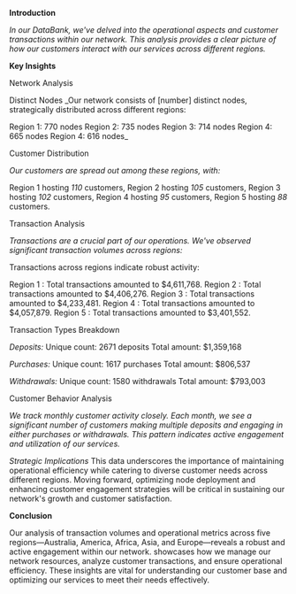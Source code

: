 **Introduction**



_In our DataBank, we've delved into the operational aspects and customer transactions within our network. This analysis provides a clear picture of how our customers interact with our services across different regions._




**Key Insights**


Network Analysis

Distinct Nodes
_Our network consists of [number] distinct nodes, strategically distributed across different regions:

Region 1: 770 nodes
Region 2: 735 nodes
Region 3: 714 nodes
Region 4: 665 nodes
Region 4: 616 nodes_


Customer Distribution

_Our customers are spread out among these regions, with:_

Region 1  hosting *110* customers,
Region 2  hosting *105* customers,
Region 3  hosting *102* customers,
Region 4  hosting *95* customers,
Region 5  hosting *88* customers.



Transaction Analysis


_Transactions are a crucial part of our operations. We've observed significant transaction volumes across regions:_

Transactions across regions indicate robust activity:

Region 1 : Total transactions amounted to $4,611,768.
Region 2 : Total transactions amounted to $4,406,276.
Region 3 : Total transactions amounted to $4,233,481.
Region 4 : Total transactions amounted to $4,057,879.
Region 5 : Total transactions amounted to $3,401,552.

Transaction Types Breakdown

*Deposits:*
Unique count: 2671 deposits
Total amount: $1,359,168

*Purchases:*
Unique count: 1617 purchases
Total amount: $806,537

*Withdrawals:*
Unique count: 1580 withdrawals
Total amount: $793,003


Customer Behavior Analysis

_We track monthly customer activity closely. Each month, we see a significant number of customers making multiple deposits and engaging in either purchases or withdrawals. This pattern indicates active engagement and utilization of our services._


*Strategic Implications*
This data underscores the importance of maintaining operational efficiency while catering to diverse customer needs across different regions. Moving forward, optimizing node deployment and enhancing customer engagement strategies will be critical in sustaining our network's growth and customer satisfaction.

**Conclusion**


 Our analysis of transaction volumes and operational metrics across five regions—Australia, America, Africa, Asia, and Europe—reveals a robust and active engagement within our network. showcases how we manage our network resources, analyze customer transactions, and ensure operational efficiency. These insights are vital for understanding our customer base and optimizing our services to meet their needs effectively.
